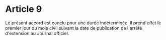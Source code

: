 # Article 9

  
Le présent accord est conclu pour une durée indéterminée. Il prend effet le premier jour du mois civil suivant la date de publication de l'arrêté d'extension au Journal officiel.

